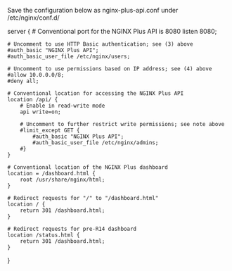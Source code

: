 
Save the configuration below as nginx-plus-api.conf under /etc/nginx/conf.d/

server {
    # Conventional port for the NGINX Plus API is 8080
    listen 8080;

    # Uncomment to use HTTP Basic authentication; see (3) above
    #auth_basic "NGINX Plus API";
    #auth_basic_user_file /etc/nginx/users;

    # Uncomment to use permissions based on IP address; see (4) above
    #allow 10.0.0.0/8;
    #deny all;

    # Conventional location for accessing the NGINX Plus API 
    location /api/ {
        # Enable in read-write mode
        api write=on;

        # Uncomment to further restrict write permissions; see note above
        #limit_except GET {
            #auth_basic "NGINX Plus API";
            #auth_basic_user_file /etc/nginx/admins;
        #}
    }

    # Conventional location of the NGINX Plus dashboard
    location = /dashboard.html {
        root /usr/share/nginx/html;
    }

    # Redirect requests for "/" to "/dashboard.html"
    location / {
        return 301 /dashboard.html;
    }

    # Redirect requests for pre-R14 dashboard
    location /status.html {
        return 301 /dashboard.html;
    }
}
